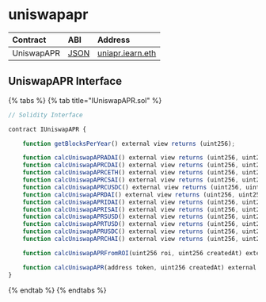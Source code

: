 # uniswapapr

| Contract | ABI | Address |
| :--- | :--- | :--- |
| UniswapAPR | [JSON](https://github.com/yearn/uniswap-roi/blob/master/build/contracts/UniswapAPR.json) | [uniapr.iearn.eth](https://etherscan.io/address/0x4c70D89A4681b2151F56Dc2c3FD751aBb9CE3D95#readContract) |

## UniswapAPR Interface

{% tabs %}
{% tab title="IUniswapAPR.sol" %}
```javascript
// Solidity Interface

contract IUniswapAPR {

    function getBlocksPerYear() external view returns (uint256);

    function calcUniswapAPRADAI() external view returns (uint256, uint256);
    function calcUniswapAPRCDAI() external view returns (uint256, uint256);
    function calcUniswapAPRCETH() external view returns (uint256, uint256);
    function calcUniswapAPRCSAI() external view returns (uint256, uint256);
    function calcUniswapAPRCUSDC() external view returns (uint256, uint256);
    function calcUniswapAPRDAI() external view returns (uint256, uint256);
    function calcUniswapAPRIDAI() external view returns (uint256, uint256);
    function calcUniswapAPRISAI() external view returns (uint256, uint256);
    function calcUniswapAPRSUSD() external view returns (uint256, uint256);
    function calcUniswapAPRTUSD() external view returns (uint256, uint256);
    function calcUniswapAPRUSDC() external view returns (uint256, uint256);
    function calcUniswapAPRCHAI() external view returns (uint256, uint256);

    function calcUniswapAPRFromROI(uint256 roi, uint256 createdAt) external view returns (uint256);

    function calcUniswapAPR(address token, uint256 createdAt) external view returns (uint256);
}
```
{% endtab %}
{% endtabs %}

